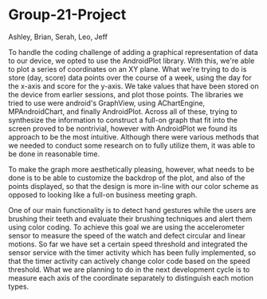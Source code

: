 # Group-21-Project
Ashley, Brian, Serah, Leo, Jeff

To handle the coding challenge of adding a graphical representation of data to our device, we opted to use the AndroidPlot library.  With this, we're able to plot a series of coordinates on an XY plane.  What we're trying to do is store (day, score) data points over the course of a week, using the day for the x-axis and score for the y-axis.  We take values that have been stored on the device from earlier sessions, and plot those points.  The libraries we tried to use were android's GraphView, using AChartEngine, MPAndroidChart, and finally AndroidPlot.  Across all of these, trying to synthesize the information to construct a full-on graph that fit into the screen proved to be nontrivial, however with AndroidPlot we found its approach to be the most intuitive.  Although there were various methods that we needed to conduct some research on to fully utilize them, it was able to be done in reasonable time.

To make the graph more aesthetically pleasing, however, what needs to be done is to be able to customize the backdrop of the plot, and also of the points displayed, so that the design is more in-line with our color scheme as opposed to looking like a full-on business meeting graph.

One of our main functionality is to detect hand gestures while the users are brushing their teeth and evaluate their brushing techniques and alert them using color coding. To achieve this goal we are using the accelerometer sensor to measure the speed of the watch and defect circular and linear motions. So far we have set a certain speed threshold and integrated the sensor service with the timer activity which has been fully implemented, so that the timer activity can actively change color code based on the speed threshold. What we are planning to do in the next development cycle is to measure each axis of the coordinate separately to distinguish each motion types. 
